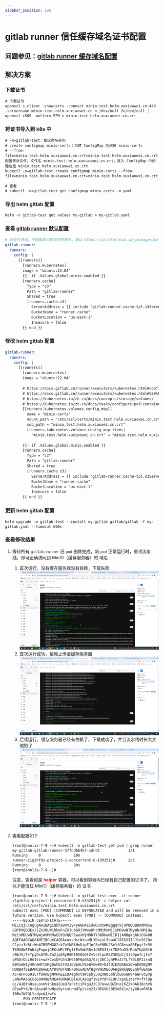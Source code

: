 ```yaml
---
sidebar_position: 106
---
```


# gitlab runner 信任缓存域名证书配置

## 问题参见：[gitlab runner 缓存域名配置](gitlab-runner-cache-host.md)

## 解决方案

### 下载证书

```shell
# 下载证书
openssl s_client -showcerts -connect minio.test.helm.xuxiaowei.cn:443 -servername minio.test.helm.xuxiaowei.cn < /dev/null 2>/dev/null | openssl x509 -outform PEM > minio.test.helm.xuxiaowei.cn.crt
```

### 将证书导入到 k8s 中

```shell
# -n=gitlab-test：指定命名空间
# create configmap minio-certs：创建 ConfigMap 名称是 minio-certs
# --from-file=minio.test.helm.xuxiaowei.cn.crt=minio.test.helm.xuxiaowei.cn.crt：配置来自文件，文件名 minio.test.helm.xuxiaowei.cn.crt，放入 ConfigMap 中的键也是 minio.test.helm.xuxiaowei.cn.crt
kubectl -n=gitlab-test create configmap minio-certs --from-file=minio.test.helm.xuxiaowei.cn.crt=minio.test.helm.xuxiaowei.cn.crt

# 查看
# kubectl -n=gitlab-test get configmap minio-certs -o yaml
```

### 导出 helm gitlab 配置

```shell
helm -n gitlab-test get values my-gitlab > my-gitlab.yaml
```

### 查看 [gitlab runner 默认配置](https://artifacthub.io/packages/helm/gitlab/gitlab?modal=values)

```yaml
# 此处为节选，不同版本可能会存在差异，请以 https://artifacthub.io/packages/helm/gitlab/gitlab?modal=values 中的配置为准
gitlab-runner:
  runners:
    config: |
      [[runners]]
        [runners.kubernetes]
        image = "ubuntu:22.04"
        {{- if .Values.global.minio.enabled }}
        [runners.cache]
          Type = "s3"
          Path = "gitlab-runner"
          Shared = true
          [runners.cache.s3]
            ServerAddress = {{ include "gitlab-runner.cache-tpl.s3ServerAddress" . }}
            BucketName = "runner-cache"
            BucketLocation = "us-east-1"
            Insecure = false
        {{ end }}
```

### 修改 helm gitlab 配置

```yaml
gitlab-runner:
  runners:
    config: |
      [[runners]]
        [runners.kubernetes]
        image = "ubuntu:22.04"

        # https://docs.gitlab.cn/runner/executors/kubernetes.html#configmap-%E5%8D%B7
        # https://docs.gitlab.cn/runner/executors/kubernetes.html#%E9%85%8D%E7%BD%AE%E5%8D%B7%E7%B1%BB%E5%9E%8B
        # https://kubernetes.io/zh-cn/docs/concepts/storage/volumes/
        # https://kubernetes.io/zh-cn/docs/tasks/configure-pod-container/configure-pod-configmap/
        [[runners.kubernetes.volumes.config_map]]
          name = "minio-certs"
          mount_path = "/etc/ssl/certs/minio.test.helm.xuxiaowei.cn.crt"
          sub_path = "minio.test.helm.xuxiaowei.cn.crt"
          [runners.kubernetes.volumes.config_map.items]
            "minio.test.helm.xuxiaowei.cn.crt" = "minio.test.helm.xuxiaowei.cn.crt"

        {{- if .Values.global.minio.enabled }}
        [runners.cache]
          Type = "s3"
          Path = "gitlab-runner"
          Shared = true
          [runners.cache.s3]
            ServerAddress = {{ include "gitlab-runner.cache-tpl.s3ServerAddress" . }}
            BucketName = "runner-cache"
            BucketLocation = "us-east-1"
            Insecure = false
        {{ end }}
```

### 更新 helm gitlab 配置

```shell
helm upgrade -n gitlab-test --install my-gitlab gitlab/gitlab -f my-gitlab.yaml --timeout 600s
```

### 查看修改结果

1. 等待所有 `gitlab-runner` 旧 `pod` 删除完成，新 `pod` 正常运行时，重试流水线，即可正确访问到 MinIO（缓存服务器）的 域名
    1. 首次运行，没有缓存服务器没有依赖，下载失败
       ![gitlab-runner-job-7.png](static/gitlab-runner-job-7.png)
    2. 首次运行成功，依赖上传至缓存服务器
       ![gitlab-runner-job-8.png](static/gitlab-runner-job-8.png)
    3. 后续运行，缓存服务器已经有依赖了，下载成功了，并且流水线时长大大缩短了
       ![gitlab-runner-job-9.png](static/gitlab-runner-job-9.png)
2. 查看配置如下

    ```shell
    [root@anolis-7-9 ~]# kubectl -n gitlab-test get pod | grep runner
    my-gitlab-gitlab-runner-57fddb64b7-xdndt             1/1     Running     0               10m
    runner-z1gihfdz-project-1-concurrent-0-k3h251j8      2/2     Running     0               20s
    [root@anolis-7-9 ~]# 
    ```

   注意，查看的是 <strong><font color="red">helper</font></strong> 容器，可以看到容器内已经有自己配置的证书了，
   所以才能信任 MinIO（缓存服务器）的 证书

    ```shell
    [root@anolis-7-9 ~]# kubectl -n gitlab-test exec -it runner-z1gihfdz-project-1-concurrent-0-k3h251j8 -c helper cat /etc/ssl/certs/minio.test.helm.xuxiaowei.cn.crt
    kubectl exec [POD] [COMMAND] is DEPRECATED and will be removed in a future version. Use kubectl exec [POD] -- [COMMAND] instead.
    -----BEGIN CERTIFICATE-----
    MIICqjCCAgugAwIBAgIQbha0RtIy+yeQHAEidwDJXzAKBggqhkjOPQQDBDAdMRsw
    GQYDVQQDExJjZXJ0LW1hbmFnZXIubG9jYWwwHhcNMjMxMjIyMDUwNTMyWhcNMjQw
    MzIxMDUwNTMyWjAVMRMwEQYDVQQFEwoxMjM0NTY3ODkwMIIBIjANBgkqhkiG9w0B
    AQEFAAOCAQ8AMIIBCgKCAQEAxoxsHstWtaaMLYDojvL5zw4C20ZkS3IJJ1u5S7Qv
    C1yiz3d6LrWnb7RSEWGO2ckZoYNRfHnDipEJnC8nY0BU2SvYfG8+sx80Fpyt1+5V
    TkMU8WSFnNtgPupojGEKsWRLEFg1lEu5mH36v1d0EO31/r7D69uO3rRbh7UpN9f6
    /BbJV/f+TpyDsAYEuZa2jqkRyR6KIDSQkQtZvVsSlpcB4Z3EQpCj31tOpufLjIxY
    qPGUrOcL9mIsc+wz+CvxQFU5n3H650F6p0AG/EzjZ6ClghPRxZrTLfY9iQP2zxnQ
    B941eW1y40nmHttmRg0whDJFU3i6VpALPE6Bv0w9X+bJtQIDAQABo2owaDAOBgNV
    HQ8BAf8EBAMCBaAwDAYDVR0TAQH/BAIwADAfBgNVHSMEGDAWgBRkqQQEnhfwEmG6
    AC+eFFOS91CTfDAnBgNVHREEIDAeghxtaW5pby50ZXN0LmhlbG0ueHV4aWFvd2Vp
    LmNuMAoGCCqGSM49BAMEA4GMADCBiAJCAaGgfzw1PYdr81UP/xpXE1tsYV+fYlDp
    oj/AJBtnUsaLonnVihknaEUe97aFstiiPkgu33C37evwUBZXneIKZ2+QAkIBchVK
    Q7ywP+X/8rSAse46rwNyx0y+svLnwUTp/sen2I/9EGVU20ESm5X1x/iyGNsmFNlb
    I8Bn2W7QLYcdpvAJ/wY=
    -----END CERTIFICATE-----
    [root@anolis-7-9 ~]# 
    ```
